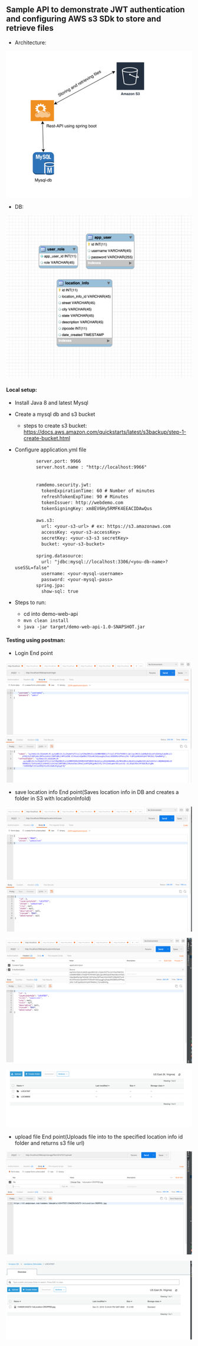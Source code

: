 ## Sample API to demonstrate JWT authentication and configuring AWS s3 SDk to store and retrieve files

* Architecture:

![alt text](https://github.com/ramamidi/media/blob/master/demo-web-api/demo-web-api-arch.png "arch")

* DB:

![alt text](https://github.com/ramamidi/media/blob/master/demo-web-api/db.png "db")


#### Local setup:

* Install Java 8 and latest Mysql

* Create a mysql db and s3 bucket
    * steps to create s3 bucket: https://docs.aws.amazon.com/quickstarts/latest/s3backup/step-1-create-bucket.html
* Configure application.yml file
    ```
            server.port: 9966
            server.host.name : "http://localhost:9966"
            
            
            ramdemo.security.jwt:
              tokenExpirationTime: 60 # Number of minutes
              refreshTokenExpTime: 90 # Minutes
              tokenIssuer: http://webdemo.com
              tokenSigningKey: xm8EV6Hy5RMFK4EEACIDAwQus
            
            aws.s3:
              url: <your-s3-url> # ex: https://s3.amazonaws.com
              accessKey: <your-s3-accessKey>
              secretKey: <your-s3-s3 secretKey>
              bucket: <your-s3-bucket>
            
            spring.datasource:
              url: "jdbc:mysql://localhost:3306/<you-db-name>?useSSL=false"
              username: <your-mysql-username>
              password: <your-mysql-pass>
            spring.jpa:
              show-sql: true
    ```

* Steps to run:
    * cd into demo-web-api
    * `mvn clean install`
    * `java -jar target/demo-web-api-1.0-SNAPSHOT.jar`


#### Testing using postman:

* Login End point

![alt text](https://github.com/ramamidi/media/blob/master/demo-web-api/login-endpoint.png "login")


* save location info End point(Saves location info in DB and creates a folder in S3 with locationInfoId)

![alt text](https://github.com/ramamidi/media/blob/master/demo-web-api/location-info-save.png "location-info-savee")

![alt text](https://github.com/ramamidi/media/blob/master/demo-web-api/location-into-save-bearer.png "location-info-save-bearer")

![alt text](https://github.com/ramamidi/media/blob/master/demo-web-api/Screen%20Shot%202018-12-31%20at%2012.32.34%20PM.png "location-info-save-bearer")


* upload file End point(Uploads file into to the specified location info id folder and returns s3 file url)

![alt text](https://github.com/ramamidi/media/blob/master/demo-web-api/upload-file.png "upload file")

![alt text](https://github.com/ramamidi/media/blob/master/demo-web-api/s3-upload.png "s3 upload")